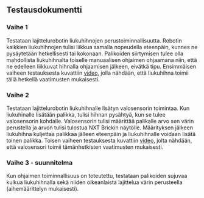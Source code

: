 ## Testausdokumentti

### Vaihe 1
Testataan lajittelurobotin liukuhihnojen perustoiminnallisuutta. Robotin kaikkien liukuhihnojen tulisi liikkua samalla nopeudella eteenpäin, kunnes ne pysäytetään hetkellisesti tai kokonaan. Palikoiden siirtymisen tulee olla mahdollista liukuhihnalta toiselle manuaalisen ohjaimen ohjaamana niin, että ne edelleen liikkuvat hihnalla ohjaamisen jälkeen, eivätkä tipu. Ensimmäisen vaiheen testauksesta kuvattiin [video](https://www.dropbox.com/s/6gfreld1poeap2l/File%2028.12.2017%2023.41.34.mov?dl=0), jolla nähdään, että liukuhihna toimii tällä hetkellä vaatimusten mukaisesti.

### Vaihe 2
Testataan lajittelurobotin liukuhihnalle lisätyn valosensorin toimintaa. Kun liukuhinalle lisätään palikka, tulisi hihnan pysähtyä, kun se tulee valosensorin kohdalle. Valosensorin tulisi määrittää palikalle arvo sen värin perustella ja arvon tulisi tulostua NXT Brickin näytölle. Määrityksen jälkeen liukuhihna kuljettaa palikkaa jälleen eteenpäin ja liukuhihnalle voidaan lisätä toinen palikka. Toisen vaiheen testauksesta kuvattiin [video](https://www.dropbox.com/s/mchb3pmm52nt5f5/MVI_7975.MOV?dl=0), jolta nähdään, että valosensori toimii tämänhetkisten vaatimusten mukaisesti.

### Vaihe 3 - suunnitelma
Kun ohjaimen toiminnallisuus on toteutettu, testataan palikoiden sujuvaa kulkua liukuhihnalla sekä niiden oikeanlaista lajittelua värin perusteella (aihemäärittelyn mukaisesti).